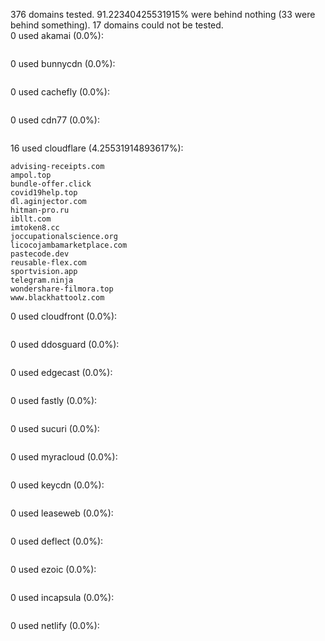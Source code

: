 376 domains tested. 91.22340425531915% were behind nothing (33 were behind something). 17 domains could not be tested.<br>
0 used akamai (0.0%):
```

```

0 used bunnycdn (0.0%):
```

```

0 used cachefly (0.0%):
```

```

0 used cdn77 (0.0%):
```

```

16 used cloudflare (4.25531914893617%):
```
advising-receipts.com
ampol.top
bundle-offer.click
covid19help.top
dl.aginjector.com
hitman-pro.ru
ibllt.com
imtoken8.cc
joccupationalscience.org
licocojambamarketplace.com
pastecode.dev
reusable-flex.com
sportvision.app
telegram.ninja
wondershare-filmora.top
www.blackhattoolz.com
```

0 used cloudfront (0.0%):
```

```

0 used ddosguard (0.0%):
```

```

0 used edgecast (0.0%):
```

```

0 used fastly (0.0%):
```

```

0 used sucuri (0.0%):
```

```

0 used myracloud (0.0%):
```

```

0 used keycdn (0.0%):
```

```

0 used leaseweb (0.0%):
```

```

0 used deflect (0.0%):
```

```

0 used ezoic (0.0%):
```

```

0 used incapsula (0.0%):
```

```

0 used netlify (0.0%):
```

```
